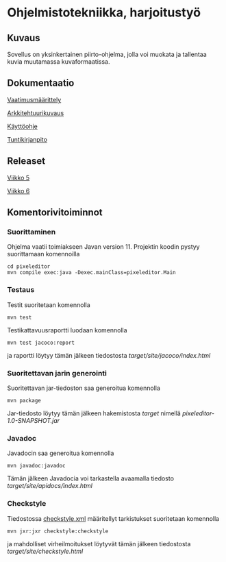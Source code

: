 # Ohjelmistotekniikka, harjoitustyö

## Kuvaus

Sovellus on yksinkertainen piirto-ohjelma, jolla voi muokata ja tallentaa kuvia muutamassa kuvaformaatissa.

## Dokumentaatio

[Vaatimusmäärittely](https://github.com/tapanih/ot-harjoitustyo/blob/master/pixeleditor/doc/vaatimusmaarittely.md)

[Arkkitehtuurikuvaus](https://github.com/tapanih/ot-harjoitustyo/blob/master/pixeleditor/doc/arkkitehtuuri.md)

[Käyttöohje](https://github.com/tapanih/ot-harjoitustyo/blob/master/pixeleditor/doc/kayttoohje.md)

[Tuntikirjanpito](https://github.com/tapanih/ot-harjoitustyo/blob/master/pixeleditor/doc/tuntikirjanpito.md)

## Releaset

[Viikko 5](https://github.com/tapanih/ot-harjoitustyo/releases/tag/viikko5)

[Viikko 6](https://github.com/tapanih/ot-harjoitustyo/releases/tag/viikko6)

## Komentorivitoiminnot

### Suorittaminen

Ohjelma vaatii toimiakseen Javan version 11. Projektin koodin pystyy suorittamaan komennoilla 

```
cd pixeleditor
mvn compile exec:java -Dexec.mainClass=pixeleditor.Main
```

### Testaus

Testit suoritetaan komennolla

```
mvn test
```

Testikattavuusraportti luodaan komennolla

```
mvn test jacoco:report
```

ja raportti löytyy tämän jälkeen tiedostosta *target/site/jacoco/index.html*

### Suoritettavan jarin generointi

Suoritettavan jar-tiedoston saa generoitua komennolla
```
mvn package
```
Jar-tiedosto löytyy tämän jälkeen hakemistosta *target* nimellä *pixeleditor-1.0-SNAPSHOT.jar*

### Javadoc ###

Javadocin saa generoitua komennolla
```
mvn javadoc:javadoc
```
Tämän jälkeen Javadocia voi tarkastella avaamalla tiedosto *target/site/apidocs/index.html*

### Checkstyle ###

Tiedostossa [checkstyle.xml](https://github.com/tapanih/ot-harjoitustyo/blob/master/pixeleditor/checkstyle.xml) määritellyt tarkistukset suoritetaan komennolla

```
mvn jxr:jxr checkstyle:checkstyle
```

ja mahdolliset virheilmoitukset löytyvät tämän jälkeen tiedostosta *target/site/checkstyle.html*
